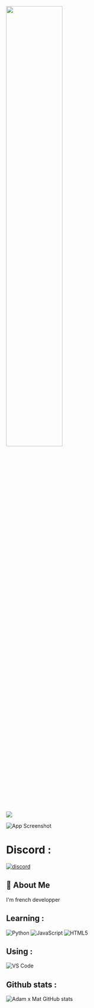    <img src="https://readme-typing-svg.demolab.com/?font=Roboto+Slab &pause=1000 &color=0e37eff &center=true &random=true &lines=Etudiant+en+Cybersec,+ 14 ans;%26+Learnig Python,+Javascript,+Rust" width="55%" />

 ![](https://komarev.com/ghpvc/?username=username&color=blue)

![App Screenshot](https://imgs.search.brave.com/UmkS5INql4T9TjTIgFz05CgGvycvvYpblnzZ7k4-Wu8/rs:fit:860:0:0:0/g:ce/aHR0cHM6Ly90NC5m/dGNkbi5uZXQvanBn/LzA0LzkxLzQ1LzE1/LzM2MF9GXzQ5MTQ1/MTUyMl91ZlhQUVN6/ZFN4b2hPQlVXaVlU/SzMzdFVneDJad2Jy/ay5qcGc)

# Discord : 
[![discord](https://img.shields.io/badge/discord-sqldtw-%237289DA)](https://discord.com/users/sqldtw)

## 🚀 About Me
I'm french developper

## Learning :
![Python](https://skillicons.dev/icons?i=python)
![JavaScript](https://skillicons.dev/icons?i=javascript)
![HTML5](https://skillicons.dev/icons?i=html)

## Using :
![VS Code](https://skillicons.dev/icons?i=vscode)

## Github stats :
![Adam x Mat GitHub stats](https://github-readme-stats.vercel.app/api?username=DT190wDeed&show_icons=true&theme=radical)
